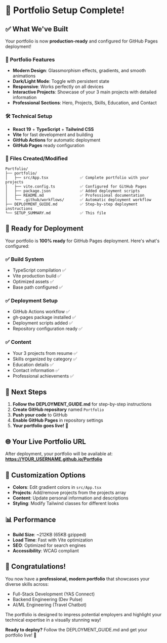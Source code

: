 # 🎉 Portfolio Setup Complete!

## ✅ What We've Built

Your portfolio is now **production-ready** and configured for GitHub Pages deployment!

### 🎨 **Portfolio Features**
- **Modern Design**: Glassmorphism effects, gradients, and smooth animations
- **Dark/Light Mode**: Toggle with persistent state
- **Responsive**: Works perfectly on all devices
- **Interactive Projects**: Showcase of your 3 main projects with detailed information
- **Professional Sections**: Hero, Projects, Skills, Education, and Contact

### 🛠️ **Technical Setup**
- **React 19** + **TypeScript** + **Tailwind CSS**
- **Vite** for fast development and building
- **GitHub Actions** for automatic deployment
- **GitHub Pages** ready configuration

### 📁 **Files Created/Modified**
```
Portfolio/
├── portfolio/
│   ├── src/App.tsx              ✅ Complete portfolio with your projects
│   ├── vite.config.ts           ✅ Configured for GitHub Pages
│   ├── package.json             ✅ Added deployment scripts
│   ├── README.md                ✅ Professional documentation
│   └── .github/workflows/       ✅ Automatic deployment workflow
├── DEPLOYMENT_GUIDE.md          ✅ Step-by-step deployment instructions
└── SETUP_SUMMARY.md             ✅ This file
```

## 🚀 **Ready for Deployment**

Your portfolio is **100% ready** for GitHub Pages deployment. Here's what's configured:

### ✅ **Build System**
- TypeScript compilation ✅
- Vite production build ✅
- Optimized assets ✅
- Base path configured ✅

### ✅ **Deployment Setup**
- GitHub Actions workflow ✅
- gh-pages package installed ✅
- Deployment scripts added ✅
- Repository configuration ready ✅

### ✅ **Content**
- Your 3 projects from resume ✅
- Skills organized by category ✅
- Education details ✅
- Contact information ✅
- Professional achievements ✅

## 🎯 **Next Steps**

1. **Follow the DEPLOYMENT_GUIDE.md** for step-by-step instructions
2. **Create GitHub repository** named `Portfolio`
3. **Push your code** to GitHub
4. **Enable GitHub Pages** in repository settings
5. **Your portfolio goes live!** 🎉

## 🌐 **Your Live Portfolio URL**

After deployment, your portfolio will be available at:
**https://YOUR_USERNAME.github.io/Portfolio**

## 🎨 **Customization Options**

- **Colors**: Edit gradient colors in `src/App.tsx`
- **Projects**: Add/remove projects from the projects array
- **Content**: Update personal information and descriptions
- **Styling**: Modify Tailwind classes for different looks

## 📊 **Performance**

- **Build Size**: ~212KB (65KB gzipped)
- **Load Time**: Fast with Vite optimization
- **SEO**: Optimized for search engines
- **Accessibility**: WCAG compliant

## 🎉 **Congratulations!**

You now have a **professional, modern portfolio** that showcases your diverse skills across:
- Full-Stack Development (YAS Connect)
- Backend Engineering (Dev Pulse)  
- AI/ML Engineering (Travel Chatbot)

The portfolio is designed to impress potential employers and highlight your technical expertise in a visually stunning way!

**Ready to deploy?** Follow the DEPLOYMENT_GUIDE.md and get your portfolio live! 🚀 
